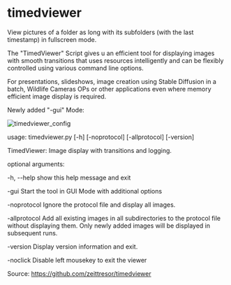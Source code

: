 # timedviewer

View pictures of a folder as long with its subfolders (with the last timestamp) in fullscreen mode.


The "TimedViewer" Script gives u an efficient tool for displaying images with smooth transitions 
that uses resources intelligently and can be flexibly controlled using various command line options. 

For presentations, slideshows, image creation using Stable Diffusion in a batch, Wildlife Cameras OPs
or other applications even where memory efficient image display is required.

Newly added "-gui" Mode:

![timedviewer_config](https://github.com/user-attachments/assets/b40f0720-c77a-4451-9904-81888091064b)


usage: timedviewer.py [-h] [-noprotocol] [-allprotocol] [-version]

TimedViewer: Image display with transitions and logging.

optional arguments:

  -h, --help         show this help message and exit

  -gui               Start the tool in GUI Mode with additional options
  
  -noprotocol        Ignore the protocol file and display all images.
  
  -allprotocol       Add all existing images in all subdirectories to the
                     protocol file without displaying them. Only newly
                     added images will be displayed in subsequent runs.
                     
  -version           Display version information and exit.

  -noclick           Disable left mousekey to exit the viewer

Source: https://github.com/zeittresor/timedviewer
